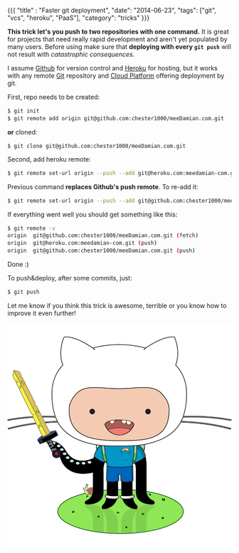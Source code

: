 {{{
  "title" : "Faster git deployment",
  "date": "2014-06-23",
  "tags": ["git", "vcs", "heroku", "PaaS"],
  "category": "tricks"
}}}

**This trick let's you push to two repositories with one command.** It is great for projects that need really rapid development and aren't yet populated by many users. Before using make sure that **deploying with every `git push`** will not result with _catastrophic consequences_.

I assume [Github](http://github.com) for version control and [Heroku](http://heroku.com) for hosting, but it works with any remote [Git](http://git-scm.com/) repository and [Cloud Platform](http://www.tomsitpro.com/articles/paas-providers,1-1517.html) offering deployment by git.

First, repo needs to be created:
```bash
$ git init
$ git remote add origin git@github.com:chester1000/meeDamian.com.git
```

**or** cloned:
```
$ git clone git@github.com:chester1000/meeDamian.com.git
```

Second, add heroku remote:
```bash
$ git remote set-url origin --push --add git@heroku.com:meedamian-com.git
```

Previous command **replaces Github's push remote**. To re-add it:

```bash
$ git remote set-url origin --push --add git@github.com:chester1000/meeDamian.com.git
```

If everything went well you should get something like this:
```bash
$ git remote -v
origin  git@github.com:chester1000/meeDamian.com.git (fetch)
origin  git@heroku.com:meedamian-com.git (push)
origin  git@github.com:chester1000/meeDamian.com.git (push)

```

Done :)

To push&deploy, after some commits, just:

```bash
$ git push
```

Let me know if you think this trick is awesome, terrible or you know how to improve it even further!

![Just a random Octocat image](/images/octocat_adventure-cat.png)
